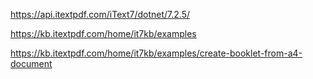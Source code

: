 https://api.itextpdf.com/iText7/dotnet/7.2.5/

https://kb.itextpdf.com/home/it7kb/examples

https://kb.itextpdf.com/home/it7kb/examples/create-booklet-from-a4-document

